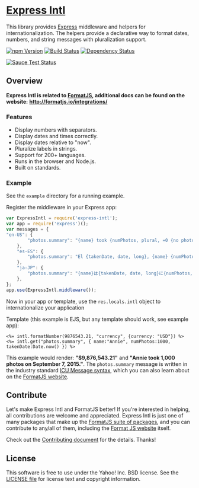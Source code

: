 [Express Intl][]
===================

This library provides [Express][] middleware and helpers for internationalization. The helpers provide a declarative way to format dates, numbers, and string messages with pluralization support.

[![npm Version][npm-badge]][npm]
[![Build Status][travis-badge]][travis]
[![Dependency Status][david-badge]][david]

[![Sauce Test Status][sauce-badge]][sauce]


Overview
--------

**Express Intl is related to [FormatJS][], additional docs can be found on the website:**
**<http://formatjs.io/integrations/>**

### Features

- Display numbers with separators.
- Display dates and times correctly.
- Display dates relative to "now".
- Pluralize labels in strings.
- Support for 200+ languages.
- Runs in the browser and Node.js.
- Built on standards.

### Example

See the `example` directory for a running example.

Register the middleware in your Express app:

```javascript
var ExpressIntl = require('express-intl');
var app = require('express')();
var messages = {
"en-US": {
        "photos.summary": "{name} took {numPhotos, plural, =0 {no photos} =1 {one photo} other {# photos} } on {takenDate, date, long}."
    },
    "es-ES": {
        "photos.summary": "El {takenDate, date, long}, {name} {numPhotos, plural, =0 {no} other {} } sacó {numPhotos, plural, =0 {ninguna foto.} =1 {una foto.} other {# fotos.} }"
    },
    "ja-JP": {
        "photos.summary": "{name}は{takenDate, date, long}に{numPhotos, plural, =0 {1枚も写真を撮りませんでした。} =1 {1枚写真を撮りました。} other {#枚写真を撮りました。} }"
    },
};    
app.use(ExpressIntl.middleware());

```

Now in your app or template, use the `res.locals.intl` object to internationalize your application


Template (this example is EJS, but any template should work, see example app):
```ejs
<%= intl.formatNumber(9876543.21, "currency", {currency: "USD"}) %>
<%= intl.get("photos.summary", { name:"Annie", numPhotos:1000, takenDate:Date.now() }) %>

```

This example would render: **"$9,876,543.21"** and **"Annie took 1,000 photos on September 7, 2015."**. The `photos.summary` message is written in the industry standard [ICU Message syntax][], which you can also learn about on the [FormatJS website][FormatJS].


Contribute
----------

Let's make Express Intl and FormatJS better! If you're interested in helping, all contributions are welcome and appreciated. Express Intl is just one of many packages that make up the [FormatJS suite of packages][FormatJS GitHub], and you can contribute to any/all of them, including the [Format JS website][FormatJS] itself.

Check out the [Contributing document][CONTRIBUTING] for the details. Thanks!


License
-------

This software is free to use under the Yahoo! Inc. BSD license.
See the [LICENSE file][LICENSE] for license text and copyright information.


[Express Intl]: http://github.com/redbugz/express-intl/
[Express]: http://expressjs.com/
[npm]: https://www.npmjs.org/package/express-intl
[npm-badge]: https://img.shields.io/npm/v/express-intl.svg?style=flat-square
[travis]: https://travis-ci.org/redbugz/express-intl
[travis-badge]: http://img.shields.io/travis/redbugz/express-intl.svg?style=flat-square
[david]: https://david-dm.org/redbugz/express-intl
[david-badge]: https://img.shields.io/david/redbugz/express-intl.svg?style=flat-square
[sauce]: https://saucelabs.com/u/express-intl
[sauce-badge]: https://saucelabs.com/browser-matrix/express-intl.svg
[FormatJS]: http://formatjs.io/
[FormatJS GitHub]: http://formatjs.io/github/
[ICU Message syntax]: http://formatjs.io/guide/#messageformat-syntax
[CONTRIBUTING]: https://github.com/yahoo/express-intl/blob/master/CONTRIBUTING.md
[LICENSE]: https://github.com/yahoo/express-intl/blob/master/LICENSE

